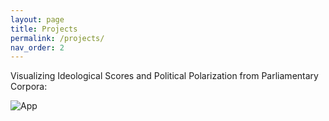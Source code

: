 ```yaml
---
layout: page
title: Projects
permalink: /projects/
nav_order: 2
---
```



Visualizing Ideological Scores and Political Polarization from Parliamentary Corpora:

![App](https://annie-chen.shinyapps.io/poli-ideology/)

